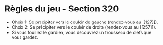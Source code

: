 # Règles du jeu - Section 320

- Choix 1: Se précipiter vers le couloir de gauche (rendez-vous au [[127]]).
- Choix 2: Se précipiter vers le couloir de droite (rendez-vous au [[257]]).
- Si vous fouillez le gardien, vous découvrez un trousseau de clefs que vous gardez.